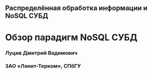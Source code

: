 ## Распределённая обработка информации и NoSQL СУБД

# Обзор парадигм NoSQL СУБД

### Луцив Дмитрий Вадимович
### ЗАО «Ланит-Терком», СПбГУ
